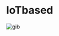 
# IoTbased

![gib](https://github.com/King-Del-ErnestO/IoTbased/assets/68568245/ac5292e2-a15c-4de2-ace3-4c4a3f568b80)
